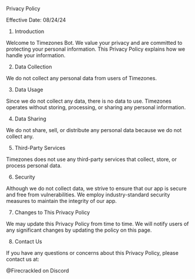 Privacy Policy

Effective Date: 08/24/24

1. Introduction

Welcome to Timezones Bot. We value your privacy and are committed to protecting your personal information. This Privacy Policy explains how we handle your information.

2. Data Collection

We do not collect any personal data from users of Timezones.

3. Data Usage

Since we do not collect any data, there is no data to use. Timezones operates without storing, processing, or sharing any personal information.

4. Data Sharing

We do not share, sell, or distribute any personal data because we do not collect any.

5. Third-Party Services

Timezones does not use any third-party services that collect, store, or process personal data.

6. Security

Although we do not collect data, we strive to ensure that our app is secure and free from vulnerabilities. We employ industry-standard security measures to maintain the integrity of our app.

7. Changes to This Privacy Policy

We may update this Privacy Policy from time to time. We will notify users of any significant changes by updating the policy on this page.

8. Contact Us

If you have any questions or concerns about this Privacy Policy, please contact us at:

@Firecrackled on Discord
